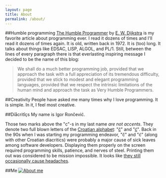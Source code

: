 ```yaml
---
layout: page
title: About
permalink: /about/
---
```

##Humble programming
[The Humble Programmer](http://www.cs.utexas.edu/users/EWD/transcriptions/EWD03xx/EWD340.html) by [E. W. Dijkstra](http://www.cs.utexas.edu/users/EWD/welcome.html) is my favorite article about programming ever. I read it dozens of times and I'll read it dozens of times again. It is old, written back in 1972. It is (too) long. It talks about things like EDSAC, LISP, ALGOL, and PL/1. Still, between the lines of every paragraph there is that everlasting inspiring message I decided to be the name of this blog:

> We shall do a much better programming job, provided that we approach the task with a full appreciation of its tremendous difficulty, provided that we stick to modest and elegant programming languages, provided that we respect the intrinsic limitations of the human mind and approach the task as Very Humble Programmers.

##Creativity
People have asked me many times why I love programming. It is simple. In it, I feel most creative.

##Díåcritîçs
My name is Igor Rončević.

Those two marks above the "c"-s in my last name *are not accents*. They denote two full blown letters of the [Croatian alphabet](http://en.wikipedia.org/wiki/Croatian_alphabet): "[č](http://en.wikipedia.org/wiki/Č)" and "[ć](http://en.wikipedia.org/wiki/Ć)". Back in the 90s when I was starting my programming endeavor, "č" and "ć" (along with other Croatian diacritics) were probably a major cause of sick leaves among software developers. Displaying them properly on the screen required programming skills, patience, and nerves of steel. Printing them out was considered to be mission impossible. It looks like [they still occasionally cause headaches](http://stackoverflow.com/questions/1516259/croatian-diacritic-signs-in-mysql-db-utf-8).

##Me
<a href="http://about.me/ironcev"><img src="https://dl.dropboxusercontent.com/u/110510589/About_Igor_Roncevic.jpg" title="Click to see my about.me page" alt="About me" style="margin-bottom:2em"></a>